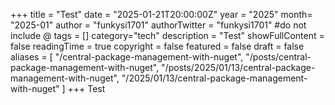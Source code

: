+++
title = "Test"
date = "2025-01-21T20:00:00Z"
year = "2025"
month= "2025-01"
author = "funkysi1701"
authorTwitter = "funkysi1701" #do not include @
tags = []
category="tech"
description = "Test"
showFullContent = false
readingTime = true
copyright = false
featured = false
draft = false
aliases = [
    "/central-package-management-with-nuget",
    "/posts/central-package-management-with-nuget",
    "/posts/2025/01/13/central-package-management-with-nuget",
    "/2025/01/13/central-package-management-with-nuget" 
]
+++
Test